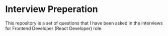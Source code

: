 # Interview Preperation

This repository is a set of questions that I have been asked in the interviews for Frontend Developer (React Developer) role.
